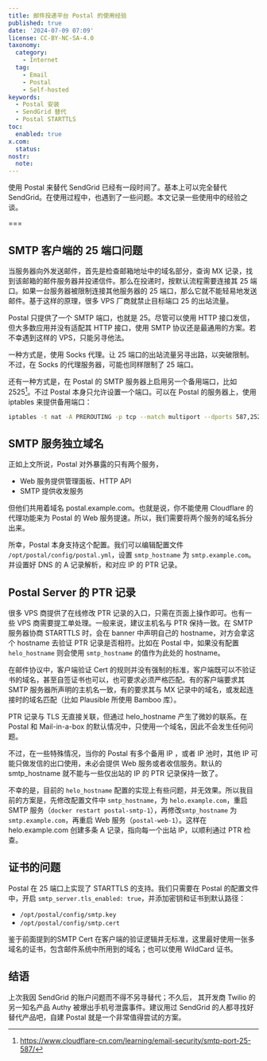 ```yaml
---
title: 邮件投递平台 Postal 的使用经验 
published: true
date: '2024-07-09 07:09'
license: CC-BY-NC-SA-4.0
taxonomy:
  category:
    - Internet
  tag:
    - Email
    - Postal
    - Self-hosted
keywords: 
  - Postal 安装
  - SendGrid 替代
  - Postal STARTTLS
toc:
  enabled: true
x.com:
  status: 
nostr:
  note: 
---
```


使用 Postal 来替代 SendGrid 已经有一段时间了。基本上可以完全替代 SendGrid。在使用过程中，也遇到了一些问题。本文记录一些使用中的经验之谈。

===

## SMTP 客户端的 25 端口问题

当服务器向外发送邮件，首先是检查邮箱地址中的域名部分，查询 MX 记录，找到该邮箱的邮件服务器并投递信件。那么在投递时，按默认流程需要连接其 25 端口。如果一台服务器被限制连接其他服务器的 25 端口，那么它就不能轻易地发送邮件。基于这样的原理，很多 VPS 厂商就禁止目标端口 25 的出站流量。

Postal 只提供了一个 SMTP 端口，也就是 25。尽管可以使用 HTTP 接口发信，但大多数应用并没有适配其 HTTP 接口，使用 SMTP 协议还是最通用的方案。若不幸遇到这样的 VPS，只能另寻他法。

一种方式是，使用 Socks 代理。让 25 端口的出站流量另寻出路，以突破限制。不过，在 Socks 的代理服务器，可能也同样限制了 25 端口。

还有一种方式是，在 Postal 的 SMTP 服务器上启用另一个备用端口，比如 2525[^cloudflare-2525]。不过 Postal 本身只允许设置一个端口。可以在 Postal 的服务器上，使用 iptables 来提供备用端口：

```bash
iptables -t nat -A PREROUTING -p tcp --match multiport --dports 587,2525 -j REDIRECT --to-ports 25
```

## SMTP 服务独立域名

正如上文所说，Postal 对外暴露的只有两个服务，

* Web 服务提供管理面板、HTTP API
* SMTP 提供收发服务

但他们共用着域名 postal.example.com。也就是说，你不能使用 Cloudflare 的代理功能来为 Postal 的 Web 服务提速。所以，我们需要将两个服务的域名拆分出来。

所幸，Postal 本身支持这个配置。我们可以编辑配置文件 `/opt/postal/config/postal.yml`，设置 `smtp_hostname` 为 `smtp.example.com`。并设置好 DNS 的 A 记录解析，和对应 IP 的 PTR 记录。

## Postal Server 的 PTR 记录

很多 VPS 商提供了在线修改 PTR 记录的入口，只需在页面上操作即可。也有一些 VPS 商需要提工单处理。一般来说，建议主机名与 PTR 保持一致。在 SMTP 服务器协商 STARTTLS 时，会在 banner 中声明自己的 hostname，对方会拿这个 hostname 去验证 PTR 记录是否相符。比如在 Postal 中，如果没有配置 `helo_hostname` 则会使用 `smtp_hostname` 的值作为此处的 hostname。

在邮件协议中，客户端验证 Cert 的规则并没有强制的标准，客户端既可以不验证书的域名，甚至自签证书也可以，也可要求必须严格匹配。有的客户端要求其 SMTP 服务器所声明的主机名一致，有的要求其与 MX 记录中的域名，或发起连接时的域名匹配（比如 Plausible 所使用 Bamboo 库）。

PTR 记录与 TLS 无直接关联，但通过 helo_hostname 产生了微妙的联系。在 Postal 和 Mail-in-a-box 的默认情况中，只使用一个域名，因此不会发生任何问题。

不过，在一些特殊情况，当你的 Postal 有多个备用 IP ，或者 IP 池时，其他 IP 可能只做发信的出口使用，未必会提供 Web 服务或者收信服务。默认的 smtp_hostname 就不能与一些仅出站的 IP 的 PTR 记录保持一致了。

不幸的是，目前的 `helo_hostname` 配置的实现上有些问题，并无效果。所以我目前的方案是，先修改配置文件中 `smtp_hostname`，为 `helo.example.com`，重启 SMTP 服务（`docker restart postal-smtp-1`），再修改`smtp_hostname` 为 `smtp.example.com`，再重启 Web 服务（`postal-web-1`）。这样在 helo.example.com 创建多条 A 记录，指向每一个出站 IP，以顺利通过 PTR 检查。

## 证书的问题

Postal 在 25 端口上实现了 STARTTLS 的支持。我们只需要在 Postal 的配置文件中，开启 `smtp_server.tls_enabled: true`，并添加密钥和证书到默认路径：

* `/opt/postal/config/smtp.key`
* `/opt/postal/config/smtp.cert`

鉴于前面提到的SMTP Cert 在客户端的验证逻辑并无标准，这里最好使用一张多域名的证书，包含邮件系统中所用到的域名；也可以使用 WildCard 证书。

## 结语

上次我因 SendGrid 的账户问题而不得不另寻替代；不久后， 其开发商 Twilio 的另一知名产品 Authy 被爆出手机号泄露事件。建议用过 SendGrid 的人都寻找好替代产品吧，自建 Postal 就是一个非常值得尝试的方案。

[^cloudflare-2525]: https://www.cloudflare-cn.com/learning/email-security/smtp-port-25-587/